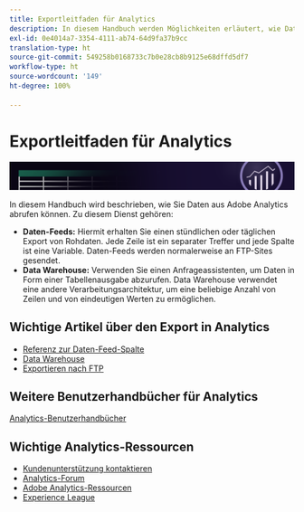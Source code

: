 ```yaml
---
title: Exportleitfaden für Analytics
description: In diesem Handbuch werden Möglichkeiten erläutert, wie Daten mithilfe von Daten-Feeds und Data Warehouse aus Adobe Analytics abgerufen werden können.
exl-id: 0e4014a7-3354-4111-ab74-64d9fa37b9cc
translation-type: ht
source-git-commit: 549258b0168733c7b0e28cb8b9125e68dffd5df7
workflow-type: ht
source-wordcount: '149'
ht-degree: 100%

---
```


# Exportleitfaden für Analytics

![Banner](../../assets/doc_banner_export.png)

In diesem Handbuch wird beschrieben, wie Sie Daten aus Adobe Analytics abrufen können. Zu diesem Dienst gehören:

* **Daten-Feeds:** Hiermit erhalten Sie einen stündlichen oder täglichen Export von Rohdaten. Jede Zeile ist ein separater Treffer und jede Spalte ist eine Variable. Daten-Feeds werden normalerweise an FTP-Sites gesendet.
* **Data Warehouse:** Verwenden Sie einen Anfrageassistenten, um Daten in Form einer Tabellenausgabe abzurufen. Data Warehouse verwendet eine andere Verarbeitungsarchitektur, um eine beliebige Anzahl von Zeilen und von eindeutigen Werten zu ermöglichen.

## Wichtige Artikel über den Export in Analytics

* [Referenz zur Daten-Feed-Spalte](/help/export/analytics-data-feed/c-df-contents/datafeeds-reference.md)
* [Data Warehouse](data-warehouse/data-warehouse.md)
* [Exportieren nach FTP](ftp-and-sftp/ftp-overview.md)

## Weitere Benutzerhandbücher für Analytics

[Analytics-Benutzerhandbücher](/help/landing/home.md)

## Wichtige Analytics-Ressourcen

* [Kundenunterstützung kontaktieren](https://helpx.adobe.com/de/contact/enterprise-support.ec.html)
* [Analytics-Forum](https://forums.adobe.com/community/experience-cloud/analytics-cloud/analytics)
* [Adobe Analytics-Ressourcen](https://forums.adobe.com/message/10660755)
* [Experience League](https://landing.adobe.com/experience-league/)

